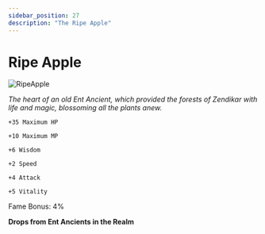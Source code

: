 ```yaml
---
sidebar_position: 27
description: "The Ripe Apple"
---
```


# Ripe Apple

![RipeApple](http://i.imgur.com/XGSqhpd.png)

<i>The heart of an old Ent Ancient, which provided the forests of Zendikar with life and magic, blossoming all the plants anew.</i>

    +35 Maximum HP
    
    +10 Maximum MP
    
    +6 Wisdom
    
    +2 Speed
    
    +4 Attack
    
    +5 Vitality
    
Fame Bonus: 4%

**Drops from Ent Ancients in the Realm**
